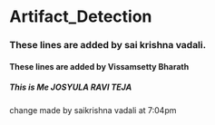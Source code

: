 # Artifact_Detection

### These lines are added by sai krishna vadali.
#### These lines are added by Vissamsetty Bharath
##### This is Me *JOSYULA RAVI TEJA*


change made by saikrishna vadali at 7:04pm
